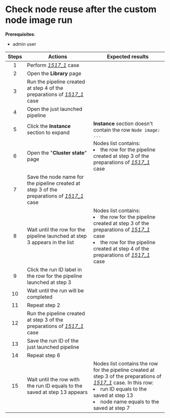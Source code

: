 # Check node reuse after the custom node image run

**Prerequisites**:

- admin user

| Steps | Actions | Expected results |
| :---: | --- | --- |
| 1 | Perform [_1517\_1_](1517_1.md) case | |
| 2 | Open the **Library** page | |
| 3 | Run the pipeline created at step 4 of the preparations of [_1517\_1_](1517_1.md) case | |
| 4 | Open the just launched pipeline | |
| 5 | Click the **Instance** section to expand | **Instance** section doesn't contain the row `Node image: ...` |
| 6 | Open the "**Cluster state**" page | Nodes list contains: <li> the row for the pipeline created at step 3 of the preparations of [_1517\_1_](1517_1.md) case |
| 7 | Save the node name for the pipeline created at step 3 of the preparations of [_1517\_1_](1517_1.md) case | |
| 8 | Wait until the row for the pipeline launched at step 3 appears in the list | Nodes list contains: <li> the row for the pipeline created at step 3 of the preparations of [_1517\_1_](1517_1.md) case <li> the row for the pipeline created at step 4 of the preparations of [_1517\_1_](1517_1.md) case |
| 9 | Click the run ID label in the row for the pipeline launched at step 3 | |
| 10 | Wait until the run will be completed | |
| 11 | Repeat step 2 | |
| 12 | Run the pipeline created at step 3 of the preparations of [_1517\_1_](1517_1.md) case | |
| 13 | Save the run ID of the just launched pipeline | |
| 14 | Repeat step 6 | |
| 15 | Wait until the row with the run ID equals to the saved at step 13 appears | Nodes list contains the row for the pipeline created at step 3 of the preparations of [_1517\_1_](1517_1.md) case. In this row: <li> run ID equals to the saved at step 13 <li> node name equals to the saved at step 7 |
